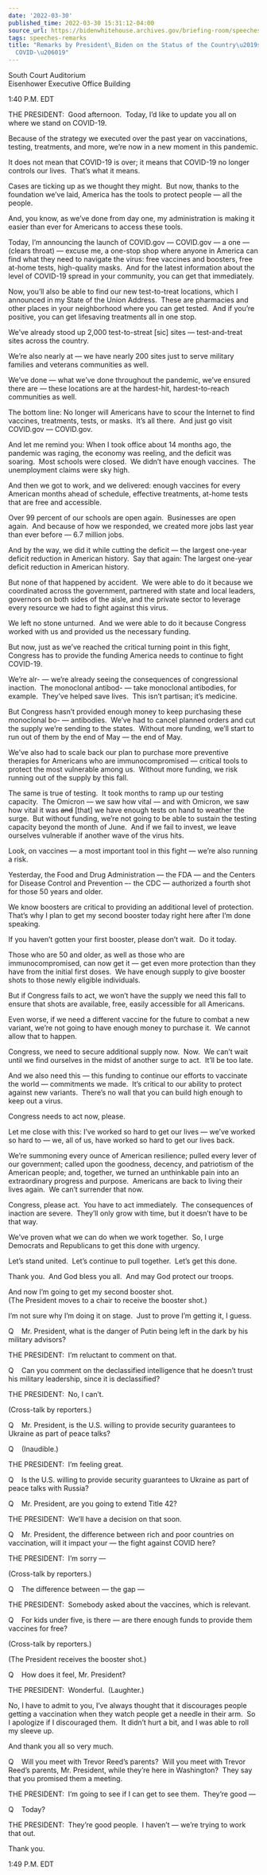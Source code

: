 ```yaml
---
date: '2022-03-30'
published_time: 2022-03-30 15:31:12-04:00
source_url: https://bidenwhitehouse.archives.gov/briefing-room/speeches-remarks/2022/03/30/remarks-by-president-biden-on-the-status-of-the-countrys-fight-against-covid-19/
tags: speeches-remarks
title: "Remarks by President\_Biden on the Status of the Country\u2019s Fight Against\_\
  COVID-\u206019"
---
```

 
South Court Auditorium  
Eisenhower Executive Office Building

1:40 P.M. EDT  
  
THE PRESIDENT:  Good afternoon.  Today, I’d like to update you all on
where we stand on COVID-19.   
  
Because of the strategy we executed over the past year on vaccinations,
testing, treatments, and more, we’re now in a new moment in this
pandemic.  
  
It does not mean that COVID-19 is over; it means that COVID-19 no longer
controls our lives.  That’s what it means.   
  
Cases are ticking up as we thought they might.  But now, thanks to the
foundation we’ve laid, America has the tools to protect people — all the
people.  
  
And, you know, as we’ve done from day one, my administration is making
it easier than ever for Americans to access these tools.  
  
Today, I’m announcing the launch of COVID.gov — COVID.gov — a one —
(clears throat) — excuse me, a one-stop shop where anyone in America can
find what they need to navigate the virus: free vaccines and boosters,
free at-home tests, high-quality masks.  And for the latest information
about the level of COVID-19 spread in your community, you can get that
immediately.  
  
Now, you’ll also be able to find our new test-to-treat locations, which
I announced in my State of the Union Address.  These are pharmacies and
other places in your neighborhood where you can get tested.  And if
you’re positive, you can get lifesaving treatments all in one stop.  
  
We’ve already stood up 2,000 test-to-streat \[sic\] sites —
test-and-treat sites across the country.  
  
We’re also nearly at — we have nearly 200 sites just to serve military
families and veterans communities as well.

We’ve done — what we’ve done throughout the pandemic, we’ve ensured
there are — these locations are at the hardest-hit, hardest-to-reach
communities as well.  
  
The bottom line: No longer will Americans have to scour the Internet to
find vaccines, treatments, tests, or masks.  It’s all there.  And just
go visit COVID.gov — COVID.gov.    
  
And let me remind you: When I took office about 14 months ago, the
pandemic was raging, the economy was reeling, and the deficit was
soaring.  Most schools were closed.  We didn’t have enough vaccines. 
The unemployment claims were sky high.   
  
And then we got to work, and we delivered: enough vaccines for every
American months ahead of schedule, effective treatments, at-home tests
that are free and accessible.  
  
Over 99 percent of our schools are open again.  Businesses are open
again.  And because of how we responded, we created more jobs last year
than ever before — 6.7 million jobs.  
  
And by the way, we did it while cutting the deficit — the largest
one-year deficit reduction in American history.  Say that again: The
largest one-year deficit reduction in American history.   
  
But none of that happened by accident.  We were able to do it because we
coordinated across the government, partnered with state and local
leaders, governors on both sides of the aisle, and the private sector to
leverage every resource we had to fight against this virus.  
  
We left no stone unturned.  And we were able to do it because Congress
worked with us and provided us the necessary funding.  
  
But now, just as we’ve reached the critical turning point in this fight,
Congress has to provide the funding America needs to continue to fight
COVID-19.  
  
We’re alr- — we’re already seeing the consequences of congressional
inaction.  The monoclonal antibod- — take monoclonal antibodies, for
example.  They’ve helped save lives.  This isn’t partisan; it’s
medicine.  
  
But Congress hasn’t provided enough money to keep purchasing these
monoclonal bo- — antibodies.  We’ve had to cancel planned orders and cut
the supply we’re sending to the states.  Without more funding, we’ll
start to run out of them by the end of May — the end of May.  
  
We’ve also had to scale back our plan to purchase more preventive
therapies for Americans who are immunocompromised — critical tools to
protect the most vulnerable among us.  Without more funding, we risk
running out of the supply by this fall.  
  
The same is true of testing.  It took months to ramp up our testing
capacity.  The Omicron — we saw how vital — and with Omicron, we saw how
vital it was <s>and</s> \[that\] we have enough tests on hand to weather
the surge.  But without funding, we’re not going to be able to sustain
the testing capacity beyond the month of June.  And if we fail to
invest, we leave ourselves vulnerable if another wave of the virus
hits.  
  
Look, on vaccines — a most important tool in this fight — we’re also
running a risk.  
  
Yesterday, the Food and Drug Administration — the FDA — and the Centers
for Disease Control and Prevention –- the CDC — authorized a fourth shot
for those 50 years and older.  
  
We know boosters are critical to providing an additional level of
protection.  That’s why I plan to get my second booster today right here
after I’m done speaking.  
  
If you haven’t gotten your first booster, please don’t wait.  Do it
today.  
  
Those who are 50 and older, as well as those who are immunocompromised,
can now get it — get even more protection than they have from the
initial first doses.  We have enough supply to give booster shots to
those newly eligible individuals.  
  
But if Congress fails to act, we won’t have the supply we need this fall
to ensure that shots are available, free, easily accessible for all
Americans.  
  
Even worse, if we need a different vaccine for the future to combat a
new variant, we’re not going to have enough money to purchase it.  We
cannot allow that to happen.

Congress, we need to secure additional supply now.  Now.  We can’t wait
until we find ourselves in the midst of another surge to act.  It’ll be
too late.  
  
And we also need this — this funding to continue our efforts to
vaccinate the world — commitments we made.  It’s critical to our ability
to protect against new variants.  There’s no wall that you can build
high enough to keep out a virus.  
  
Congress needs to act now, please.  
  
Let me close with this: I’ve worked so hard to get our lives — we’ve
worked so hard to — we, all of us, have worked so hard to get our lives
back.    
  
We’re summoning every ounce of American resilience; pulled every lever
of our government; called upon the goodness, decency, and patriotism of
the American people; and, together, we turned an unthinkable pain into
an extraordinary progress and purpose.  Americans are back to living
their lives again.  We can’t surrender that now.   
  
Congress, please act.  You have to act immediately.  The consequences of
inaction are severe.  They’ll only grow with time, but it doesn’t have
to be that way.

We’ve proven what we can do when we work together.  So, I urge Democrats
and Republicans to get this done with urgency.  
  
Let’s stand united.  Let’s continue to pull together.  Let’s get this
done.  
  
Thank you.  And God bless you all.  And may God protect our troops.  
  
And now I’m going to get my second booster shot.  
(The President moves to a chair to receive the booster shot.)  
  
I’m not sure why I’m doing it on stage.  Just to prove I’m getting it, I
guess.  
  
Q    Mr. President, what is the danger of Putin being left in the dark
by his military advisors?  
  
THE PRESIDENT:  I’m reluctant to comment on that.  
  
Q    Can you comment on the declassified intelligence that he doesn’t
trust his military leadership, since it is declassified?  
  
THE PRESIDENT:  No, I can’t.  
  
(Cross-talk by reporters.)  
  
Q    Mr. President, is the U.S. willing to provide security guarantees
to Ukraine as part of peace talks?  
  
Q    (Inaudible.)  
  
THE PRESIDENT:  I’m feeling great.  
  
Q    Is the U.S. willing to provide security guarantees to Ukraine as
part of peace talks with Russia?  
  
Q    Mr. President, are you going to extend Title 42?  
  
THE PRESIDENT:  We’ll have a decision on that soon.  
  
Q    Mr. President, the difference between rich and poor countries on
vaccination, will it impact your — the fight against COVID here?  
  
THE PRESIDENT:  I’m sorry —  
  
(Cross-talk by reporters.)  
  
Q    The difference between — the gap —  
  
THE PRESIDENT:  Somebody asked about the vaccines, which is relevant.  
  
Q    For kids under five, is there — are there enough funds to provide
them vaccines for free?  
  
(Cross-talk by reporters.)  
  
(The President receives the booster shot.)  
  
Q    How does it feel, Mr. President?  
  
THE PRESIDENT:  Wonderful.  (Laughter.)  
  
No, I have to admit to you, I’ve always thought that it discourages
people getting a vaccination when they watch people get a needle in
their arm.  So I apologize if I discouraged them.  It didn’t hurt a bit,
and I was able to roll my sleeve up.  
  
And thank you all so very much.  
  
Q    Will you meet with Trevor Reed’s parents?  Will you meet with
Trevor Reed’s parents, Mr. President, while they’re here in Washington? 
They say that you promised them a meeting.  
  
THE PRESIDENT:  I’m going to see if I can get to see them.  They’re good
—  
  
Q    Today?  
  
THE PRESIDENT:  They’re good people.  I haven’t — we’re trying to work
that out.  
  
Thank you.  
  
1:49 P.M. EDT
